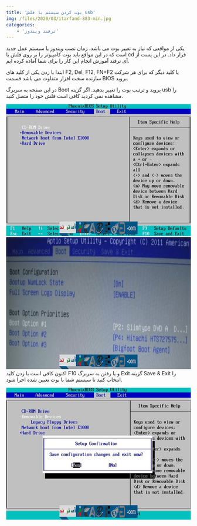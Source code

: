 ```yaml
---
title: 'بوت کردن سیستم با فلش usb'
img: /files/2020/03/itarfand-883-min.jpg
categories:
    - 'ترفند ویندوز'
---
```


یکی از مواقعی که نیاز به تغییر بوت می باشد، زمان نصب ویندوز یا سیستم عمل جدید است که در این مواقع باید بوت کامپیوتر را بر روی فلش یا cd قرار داد. در این پست از آی ترفند آموزش انجام این کار را برای شما آماده کرده ایم.

ابتدا با زدن یکی از کلید های F2, Del, F12, FN+F2 یا کلید دیگر که برای هر شرکت سازنده سخت افزار متفاوت می باشد قسمت BIOS بروید.

در این صفحه به سربرگ Boot بروید و ترتیب بوت را تغییر بدهید. اگر گزینه usb را مشاهده نمی کردید کافی است فلش خود را متصل کنید.

![mhkarami97](/files/2020/03/itarfand-880-min.jpg)  
![mhkarami97](/files/2020/03/itarfand-882-min.jpg)  
اکنون کافی است با زدن کلید F10 و یا رفتن به سربرگ Exit گزینه Save &amp; Exit را انتخاب کنید تا سیستم شما با بوت تعیین شده اجرا شود.

![mhkarami97](/files/2020/03/itarfand-881-min.jpg)  
